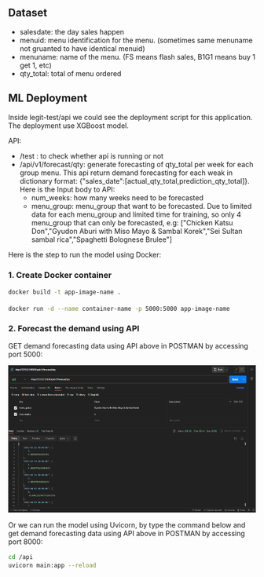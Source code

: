 ## Dataset
- salesdate: the day sales happen
- menuid: menu identification for the menu. (sometimes same menuname not gruanted to have identical menuid)
- menuname: name of the menu. (FS means flash sales, B1G1 means buy 1 get 1, etc)
- qty_total: total of menu ordered

## ML Deployment
Inside legit-test/api we could see the deployment script for this application. The deployment use XGBoost model.

API:
- /test : to check whether api is running or not
- /api/v1/forecast/qty: generate forecasting of qty_total per week for each group menu. This api return demand forecasting for each weak in dictionary format: {"sales_date":[actual_qty_total,prediction_qty_total]}. Here is the Input body to API:
  - num_weeks: how many weeks need to be forecasted
  - menu_group: menu_group that want to be forecasted. Due to limited data for each menu_group and limited time for training, so only 4 menu_group that can only be forecasted, e.g: ["Chicken Katsu Don","Gyudon Aburi with Miso Mayo & Sambal Korek","Sei Sultan sambal rica","Spaghetti Bolognese Brulee"]

Here is the step to run the model using Docker:
### 1. Create Docker container

```bash
docker build -t app-image-name .

docker run -d --name container-name -p 5000:5000 app-image-name
```
### 2. Forecast the demand using API
GET demand forecasting data using API above in POSTMAN by accessing port 5000:
<p align="left">
    <img src="contents/api request in postman.png" alt="Model Architecture" height="300">
</p>

Or we can run the model using Uvicorn, by type the command below and get demand forecasting data using API above in POSTMAN by accessing port 8000:
```bash
cd /api
uvicorn main:app --reload
```


